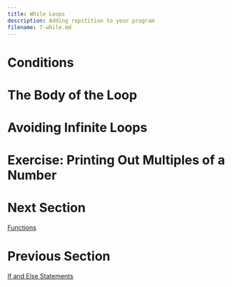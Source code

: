 ```yaml
---
title: While Loops
description: Adding repitition to your program
filename: 7-while.md
---
```


# Conditions

# The Body of the Loop

# Avoiding Infinite Loops

# Exercise: Printing Out Multiples of a Number

# Next Section
[Functions](8-functions.md)

# Previous Section
[If and Else Statements](6-ifelse.md)